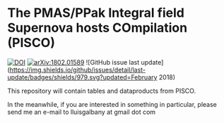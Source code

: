 # The PMAS/PPak Integral field Supernova hosts COmpilation (PISCO)

[![DOI](https://zenodo.org/badge/1172088.svg)](https://zenodo.org/badge/latestdoi/1172088)
[![arXiv:1802.01589](https://img.shields.io/badge/astro--ph.GA-arXiv%3A1802.01589-B31B1B.svg)](https://arxiv.org/abs/1802.01589)
![GitHub issue last update](https://img.shields.io/github/issues/detail/last-update/badges/shields/979.svg?updated=February 2018)

This repository will contain tables and dataproducts from PISCO. 

In the meanwhile, if you are interested in something in particular, please send me an e-mail to lluisgalbany at gmail dot com
